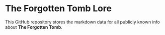 # The Forgotten Tomb Lore

This GitHub repository stores the markdown data for all publicly known info about **The Forgotten Tomb**.

